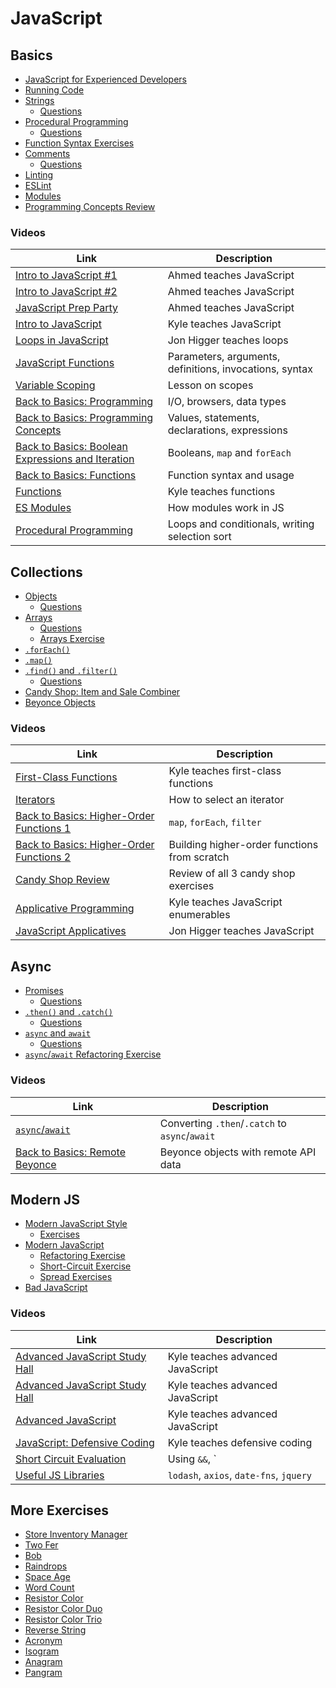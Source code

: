 # JavaScript

## Basics

* [JavaScript for Experienced Developers](/posts/js-coming-from-another-language)
* [Running Code](/posts/js-running-code)
* [Strings](/posts/js-strings)
  * [Questions](/posts/js-strings-questions)
* [Procedural Programming](/posts/js-procedural-programming)
  * [Questions](/posts/js-procedural-programming-questions)
* [Function Syntax Exercises](/posts/js-function-syntax-exercises)
* [Comments](/posts/comments)
  * [Questions](/posts/comments-questions)
* [Linting](/posts/linting)
* [ESLint](/posts/eslint)
* [Modules](/posts/js-modules)
* [Programming Concepts Review](/posts/js-programming-concepts-review)

### Videos

| Link | Description |
| --- | --- |
| [Intro to JavaScript #1](https://youtu.be/PCDw44kY130) | Ahmed teaches JavaScript |
| [Intro to JavaScript #2](https://youtu.be/eN7X5Z16RF4) | Ahmed teaches JavaScript |
| [JavaScript Prep Party](https://youtu.be/5G_ZkzQczHI) | Ahmed teaches JavaScript |
| [Intro to JavaScript](https://youtu.be/kzW0VNBZCXg) | Kyle teaches JavaScript |
| [Loops in JavaScript](https://www.youtube.com/watch?v=9on4BtTKyHc) | Jon Higger teaches loops |
| [JavaScript Functions](https://youtu.be/R4YLog2anVw) | Parameters, arguments, definitions, invocations, syntax |
| [Variable Scoping](https://youtu.be/rStkMQDiLeY) | Lesson on scopes |
| [Back to Basics: Programming](https://youtu.be/iV2oCPYSO1A) | I/O, browsers, data types |
| [Back to Basics: Programming Concepts](https://youtu.be/GfAeoX6L8HU) | Values, statements, declarations, expressions |
| [Back to Basics: Boolean Expressions and Iteration](https://youtu.be/lIs9U3jDNaA) | Booleans, `map` and `forEach` |
| [Back to Basics: Functions](https://youtu.be/wZDJDUDjRcw) | Function syntax and usage |
| [Functions](https://www.youtube.com/watch?v=5K6oRkVq750) | Kyle teaches functions |
| [ES Modules](https://youtu.be/l9PCXMvj878) | How modules work in JS |
| [Procedural Programming](https://youtu.be/dZ3gxtejQVM) | Loops and conditionals, writing selection sort |

## Collections

* [Objects](/posts/js-objects)
  * [Questions](/posts/js-objects-questions)
* [Arrays](/posts/js-arrays)
  * [Questions](/posts/js-arrays-questions)
  * [Arrays Exercise](https://github.com/sikaeducation/javascript-arrays)
* [`.forEach()`](/posts/js-foreach)
* [`.map()`](/posts/js-map)
* [`.find()` and `.filter()`](/posts/js-find-filter)
  * [Questions](/posts/js-find-filter-questions)
* [Candy Shop: Item and Sale Combiner](https://github.com/sikaeducation/candy-shop-item-and-sale-combiner)
* [Beyonce Objects](https://github.com/sikaeducation/beyonce-object)

### Videos

| Link | Description |
| --- | --- |
| [First-Class Functions](https://youtu.be/zdC4WPNyZVc) | Kyle teaches first-class functions |
| [Iterators](https://youtu.be/qdnhjfw8TLA) | How to select an iterator |
| [Back to Basics: Higher-Order Functions 1](https://youtu.be/nWn0cseiulE) | `map`, `forEach`, `filter` |
| [Back to Basics: Higher-Order Functions 2](https://youtu.be/7w7lyg7LSMw) | Building higher-order functions from scratch |
| [Candy Shop Review](https://youtu.be/zECY4Nkvg0E) | Review of all 3 candy shop exercises |
| [Applicative Programming](https://youtu.be/0819g4wNnOY) | Kyle teaches JavaScript enumerables |
| [JavaScript Applicatives](https://www.youtube.com/watch?v=9lUJhGY1qG8) | Jon Higger teaches JavaScript |

## Async

* [Promises](/posts/js-promises)
  * [Questions](/posts/js-promises-questions)
* [`.then()` and `.catch()`](/posts/js-then-catch)
  * [Questions](/posts/js-then-catch-questions)
* [`async` and `await`](/posts/js-async-await)
  * [Questions](/posts/js-async-await-questions)
* [`async`/`await` Refactoring Exercise](https://github.com/sikaeducation/async-await-refactoring)

### Videos

| Link | Description |
| --- | --- |
| [`async`/`await`](https://youtu.be/Xh31t4u1Wsg) | Converting `.then`/`.catch` to `async`/`await` |
| [Back to Basics: Remote Beyonce](https://youtu.be/0WpzS_Ppu4o) | Beyonce objects with remote API data |

## Modern JS

* [Modern JavaScript Style](/posts/js-modern-style)
  * [Exercises](/posts/js-modern-style-exercises)
* [Modern JavaScript](/posts/modern-js)
  * [Refactoring Exercise](https://github.com/sikaeducation/modern-javascript-refactoring)
  * [Short-Circuit Exercise](/posts/js-short-circuit-exercises)
  * [Spread Exercises](/posts/js-spread-exercises)
* [Bad JavaScript](/posts/bad-javascript)

### Videos

| Link | Description |
| --- | --- |
| [Advanced JavaScript Study Hall](https://www.youtube.com/watch?v=5K6oRkVq750) | Kyle teaches advanced JavaScript |
| [Advanced JavaScript Study Hall](https://youtu.be/zpr6WexlU2k) | Kyle teaches advanced JavaScript |
| [Advanced JavaScript](https://www.youtube.com/watch?v=ht1Jt_Pv1e0) | Kyle teaches advanced JavaScript |
| [JavaScript: Defensive Coding](https://www.youtube.com/watch?v=9on4BtTKyHc) | Kyle teaches defensive coding |
| [Short Circuit Evaluation](https://youtu.be/jW6qzqGI6Vs) | Using `&&`, `||`, and `??` to do short-circuit evaluation |
| [Useful JS Libraries](https://youtu.be/Yjty4pCJrmo) | `lodash`, `axios`, `date-fns`, `jquery` |

## More Exercises

* [Store Inventory Manager](/posts/store-inventory-manager-exercise)
* [Two Fer](https://github.com/sikaeducation/two-fer-js)
* [Bob](https://github.com/sikaeducation/bob-js)
* [Raindrops](https://github.com/sikaeducation/raindrops-js)
* [Space Age](https://github.com/sikaeducation/space-age-js)
* [Word Count](https://github.com/sikaeducation/word-count-js)
* [Resistor Color](https://github.com/sikaeducation/resistor-color-js)
* [Resistor Color Duo](https://github.com/sikaeducation/resistor-color-duo-js)
* [Resistor Color Trio](https://github.com/sikaeducation/resistor-color-trio-js)
* [Reverse String](https://github.com/sikaeducation/reverse-string-js)
* [Acronym](https://github.com/sikaeducation/acronym-js)
* [Isogram](https://github.com/sikaeducation/isogram-js)
* [Anagram](https://github.com/sikaeducation/anagram-js)
* [Pangram](https://github.com/sikaeducation/pangram-js)
